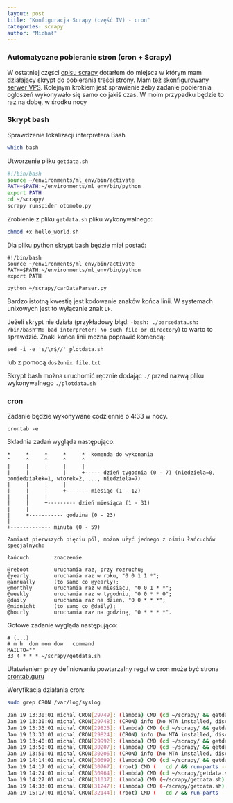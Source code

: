 ```yaml
---
layout: post
title: "Konfiguracja Scrapy (część IV) - cron"
categories: scrapy
author: "Michał"
---
```


### Automatyczne pobieranie stron (cron + Scrapy)

W ostatniej części [opisu scrapy](https://mgurg.github.io/python/2020/01/15/scrapy-konfiguracja-III.html) dotarłem do miejsca w którym mam działający skrypt do pobierania treści strony. Mam też [skonfigurowany serwer VPS](https://mgurg.github.io/python/2020/01/16/SSH-VPS-konfiguracja-serwera.html). Kolejnym krokiem jest sprawienie żeby zadanie pobierania ogłoszeń wykonywało się samo co jakiś czas. W moim przypadku będzie to raz na dobę, w środku nocy

### Skrypt bash

Sprawdzenie lokalizacji interpretera Bash

```bash
which bash
```

Utworzenie pliku `getdata.sh`

```bash
#!/bin/bash
source ~/environments/ml_env/bin/activate
PATH=$PATH:~/environments/ml_env/bin/python
export PATH
cd ~/scrapy/
scrapy runspider otomoto.py
```

Zrobienie z pliku `getdata.sh` pliku wykonywalnego:
```bash
chmod +x hello_world.sh 
```

Dla pliku python skrypt bash będzie miał postać:

```
#!/bin/bash
source ~/environments/ml_env/bin/activate
PATH=$PATH:~/environments/ml_env/bin/python
export PATH

python ~/scrapy/carDataParser.py
```

Bardzo istotną kwestią jest kodowanie znaków końca linii. W systemach unixowych jest to wyłącznie znak `LF`.

Jeżeli skrypt nie działa (przykładowy błąd: `-bash: ./parsedata.sh: /bin/bash^M: bad interpreter: No such file or directory`) to warto to sprawdzić. Znaki końca linii można poprawić komendą:

```
sed -i -e 's/\r$//' plotdata.sh
```

lub z pomocą `dos2unix file.txt`

Skrypt bash można uruchomić ręcznie dodając `./` przed nazwą pliku wykonywalnego `./plotdata.sh`

### cron

Zadanie będzie wykonywane codziennie o 4:33 w nocy. 

```
crontab -e
```

Składnia zadań wygląda następująco:

```
*     *     *     *     *  komenda do wykonania
^     ^     ^     ^     ^
|     |     |     |     |
|     |     |     |     +----- dzień tygodnia (0 - 7) (niedziela=0, poniedziałek=1, wtorek=2, ..., niedziela=7)
|     |     |     |     
|     |     |     +------- miesiąc (1 - 12)
|     |     |     
|     |     +--------- dzień miesiąca (1 - 31)
|     |     
|     +----------- godzina (0 - 23)
|     
+------------- minuta (0 - 59)

Zamiast pierwszych pięciu pól, można użyć jednego z ośmiu łańcuchów specjalnych:

łańcuch        znaczenie
-------        ---------
@reboot        uruchamia raz, przy rozruchu;
@yearly        uruchamia raz w roku, "0 0 1 1 *";
@annually      (to samo co @yearly);
@monthly       uruchamia raz w miesiącu, "0 0 1 * *";
@weekly        uruchamia raz w tygodniu, "0 0 * * 0";
@daily         uruchamia raz na dzień, "0 0 * * *";
@midnight      (to samo co @daily);
@hourly        uruchamia raz na godzinę, "0 * * * *".
```

Gotowe zadanie wygląda następująco:

```
# (...)
# m h  dom mon dow   command
MAILTO=""
33 4 * * * ~/scrapy/getdata.sh
```

Ułatwieniem przy definiowaniu powtarzalny reguł w cron może być strona [crontab.guru](https://crontab.guru/#33_4_*_*_*) 

Weryfikacja działania cron:

```bash
sudo grep CRON /var/log/syslog
```

```bash
Jan 19 13:30:01 michal CRON[29749]: (lambda) CMD (cd ~/scrapy/ && getdata.sh)
Jan 19 13:30:01 michal CRON[29748]: (CRON) info (No MTA installed, discarding output)
Jan 19 13:33:01 michal CRON[29825]: (lambda) CMD (cd ~/scrapy/ && getdata.sh)
Jan 19 13:33:01 michal CRON[29824]: (CRON) info (No MTA installed, discarding output)
Jan 19 13:40:01 michal CRON[29992]: (lambda) CMD (cd ~/scrapy/ && getdata.sh >/dev/null 2>&1)
Jan 19 13:50:01 michal CRON[30207]: (lambda) CMD (cd ~/scrapy/ && getdata.sh >> /var/log/somelogfile.log)
Jan 19 13:50:01 michal CRON[30206]: (CRON) info (No MTA installed, discarding output)
Jan 19 14:14:01 michal CRON[30699]: (lambda) CMD (cd ~/scrapy/ && getdata.sh)
Jan 19 14:17:01 michal CRON[30767]: (root) CMD (   cd / && run-parts --report /etc/cron.hourly)
Jan 19 14:24:01 michal CRON[30964]: (lambda) CMD (cd ~/scrapy/getdata.sh)
Jan 19 14:27:01 michal CRON[31037]: (lambda) CMD (~/scrapy/getdata.sh)
Jan 19 14:33:01 michal CRON[31247]: (lambda) CMD (~/scrapy/getdata.sh)
Jan 19 15:17:01 michal CRON[32144]: (root) CMD (   cd / && run-parts --report /etc/cron.hourly)
```


